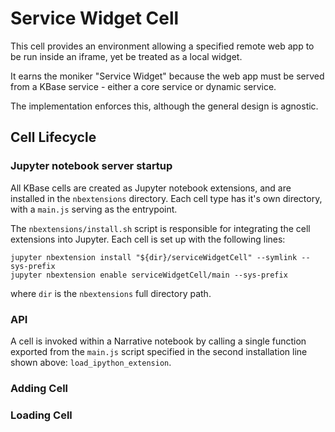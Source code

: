 # Service Widget Cell

This cell provides an environment allowing a specified remote web app to be run inside an iframe, yet be treated as a local widget.

It earns the moniker "Service Widget" because the web app must be served from a KBase service - either a core service or dynamic service.

The implementation enforces this, although the general design is agnostic.

## Cell Lifecycle

### Jupyter notebook server startup

All KBase cells are created as Jupyter notebook extensions, and are installed in the `nbextensions` directory. Each cell type has it's own directory, with a `main.js` serving as the entrypoint.

The `nbextensions/install.sh` script is responsible for integrating the cell extensions into Jupyter. Each cell is set up with the following lines:

```shell
jupyter nbextension install "${dir}/serviceWidgetCell" --symlink --sys-prefix
jupyter nbextension enable serviceWidgetCell/main --sys-prefix
```

where `dir` is the `nbextensions` full directory path.

### API

A cell is invoked within a Narrative notebook by calling a single function exported from the `main.js` script specified in the second installation line shown above: `load_ipython_extension`.



### Adding Cell


### Loading Cell

